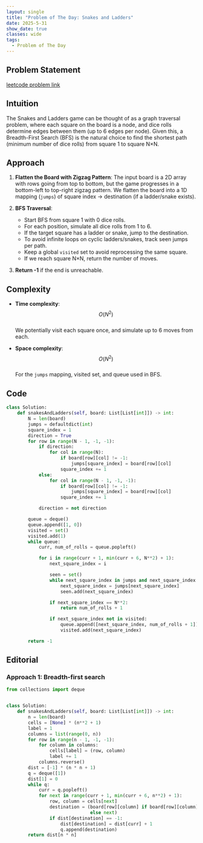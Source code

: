 ```yaml
---
layout: single
title: "Problem of The Day: Snakes and Ladders"
date: 2025-5-31
show_date: true
classes: wide
tags:
  - Problem of The Day
---
```


## Problem Statement

[leetcode problem link](https://leetcode.com/problems/snakes-and-ladders/description/?envType=daily-question&envId=2025-05-31)

## Intuition

The Snakes and Ladders game can be thought of as a graph traversal problem, where each square on the board is a node, and dice rolls determine edges between them (up to 6 edges per node). Given this, a Breadth-First Search (BFS) is the natural choice to find the shortest path (minimum number of dice rolls) from square 1 to square N×N.

## Approach

1. **Flatten the Board with Zigzag Pattern**:
   The input board is a 2D array with rows going from top to bottom, but the game progresses in a bottom-left to top-right zigzag pattern. We flatten the board into a 1D mapping (`jumps`) of square index → destination (if a ladder/snake exists).

2. **BFS Traversal**:

   - Start BFS from square 1 with 0 dice rolls.
   - For each position, simulate all dice rolls from 1 to 6.
   - If the target square has a ladder or snake, jump to the destination.
   - To avoid infinite loops on cyclic ladders/snakes, track seen jumps per path.
   - Keep a global `visited` set to avoid reprocessing the same square.
   - If we reach square N×N, return the number of moves.

3. **Return -1** if the end is unreachable.

## Complexity

- **Time complexity**:  
  $$O(N^2)$$  
  We potentially visit each square once, and simulate up to 6 moves from each.

- **Space complexity**:  
  $$O(N^2)$$  
  For the `jumps` mapping, visited set, and queue used in BFS.

## Code

```python
class Solution:
    def snakesAndLadders(self, board: List[List[int]]) -> int:
        N = len(board)
        jumps = defaultdict(int)
        square_index = 1
        direction = True
        for row in range(N - 1, -1, -1):
            if direction:
                for col in range(N):
                    if board[row][col] != -1:
                        jumps[square_index] = board[row][col]
                    square_index += 1
            else:
                for col in range(N - 1, -1, -1):
                    if board[row][col] != -1:
                        jumps[square_index] = board[row][col]
                    square_index += 1

            direction = not direction

        queue = deque()
        queue.append([1, 0])
        visited = set()
        visited.add(1)
        while queue:
            curr, num_of_rolls = queue.popleft()

            for i in range(curr + 1, min(curr + 6, N**2) + 1):
                next_square_index = i

                seen = set()
                while next_square_index in jumps and next_square_index not in seen:
                    next_square_index = jumps[next_square_index]
                    seen.add(next_square_index)

                if next_square_index == N**2:
                    return num_of_rolls + 1

                if next_square_index not in visited:
                    queue.append([next_square_index, num_of_rolls + 1])
                    visited.add(next_square_index)

        return -1
```

## Editorial

### Approach 1: Breadth-first search

```python
from collections import deque


class Solution:
    def snakesAndLadders(self, board: List[List[int]]) -> int:
        n = len(board)
        cells = [None] * (n**2 + 1)
        label = 1
        columns = list(range(0, n))
        for row in range(n - 1, -1, -1):
            for column in columns:
                cells[label] = (row, column)
                label += 1
            columns.reverse()
        dist = [-1] * (n * n + 1)
        q = deque([1])
        dist[1] = 0
        while q:
            curr = q.popleft()
            for next in range(curr + 1, min(curr + 6, n**2) + 1):
                row, column = cells[next]
                destination = (board[row][column] if board[row][column] != -1
                               else next)
                if dist[destination] == -1:
                    dist[destination] = dist[curr] + 1
                    q.append(destination)
        return dist[n * n]
```
